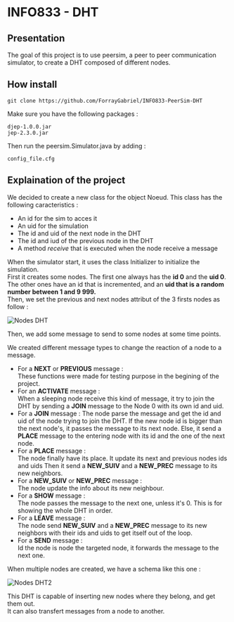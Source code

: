 # INFO833 - DHT  

## Presentation  
The goal of this project is to use peersim, a peer to peer communication simulator, to create a DHT composed of different nodes.

## How install  
```
git clone https://github.com/ForrayGabriel/INFO833-PeerSim-DHT 
``` 

Make sure you have the following packages :  
``` 
djep-1.0.0.jar
jep-2.3.0.jar
```   
Then run the peersim.Simulator.java by adding : 
```
config_file.cfg
```  

## Explaination of the project  

We decided to create a new class for the object Noeud. This class has the following caracteristics :  
* An id for the sim to acces it
* An uid for the simulation
* The id and uid of the next node in the DHT
* The id and iud of the previous node in the DHT
* A method *receive* that is executed when the node receive a message

When the simulator start, it uses the class Initializer to initialize the simulation.  
First it creates some nodes. The first one always has the **id 0** and the **uid 0**. The other ones have an id that is incremented, and an **uid that is a random number between 1 and 9 999.**  
Then, we set the previous and next nodes attribut of the 3 firsts nodes as follow :  

![Nodes DHT](https://user-images.githubusercontent.com/72502592/161786587-9649f04b-369d-425e-8cbd-250582c71989.png)


Then, we add some message to send to some nodes at some time points.  

We created different message types to change the reaction of a node to a message.  
* For a **NEXT** or **PREVIOUS** message :  
These functions were made for testing purpose in the begining of the project.  
* For an **ACTIVATE** message :  
When a sleeping node receive this kind of message, it try to join the DHT by sending a **JOIN** message to the Node 0 with its own id and uid.  
* For a **JOIN** message : 
The node parse the message and get the id and uid of the node trying to join the DHT. If the new node id is bigger than the next node's, it passes the message to its next node. Else, it send a **PLACE** message to the entering node with its id and the one of the next node.
* For a **PLACE** message :  
The node finally have its place. It update its next and previous nodes ids and uids Then it send a **NEW_SUIV** and a **NEW_PREC** message to its new neighbors.  
* For a **NEW_SUIV** or **NEW_PREC** message :  
The node update the info about its new neighbour.
* For a **SHOW** message :  
The node passes the message to the next one, unless it's 0. This is for showing the whole DHT in order.  
* For a **LEAVE** message :  
The node send **NEW_SUIV** and a **NEW_PREC** message to its new neighbors with their ids and uids to get itself out of the loop.  
* For a **SEND** message :  
Id the node is node the targeted node, it forwards the message to the next one.  

When multiple nodes are created, we have a schema like this one :  

![Nodes DHT2](https://user-images.githubusercontent.com/72502592/161787969-5fbedc03-5d2b-42c0-83c7-60b415e65fff.png)  

This DHT is capable of inserting new nodes where they belong, and get them out.  
It can also transfert messages from a node to another.







